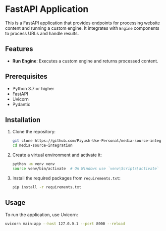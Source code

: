 # FastAPI Application

This is a FastAPI application that provides endpoints for processing website content and running a custom engine. It integrates with `Engine` components to process URLs and handle results.

## Features

- **Run Engine**: Executes a custom engine and returns processed content.

## Prerequisites

- Python 3.7 or higher
- FastAPI
- Uvicorn
- Pydantic

## Installation

1. Clone the repository:
    ```bash
    git clone https://github.com/Piyush-Use-Personal/media-source-integration.git
    cd media-source-integration
    ```

2. Create a virtual environment and activate it:
    ```bash
    python -m venv venv
    source venv/bin/activate  # On Windows use `venv\Scripts\activate`
    ```

3. Install the required packages from `requirements.txt`:
    ```bash
    pip install -r requirements.txt
    ```

## Usage

To run the application, use Uvicorn:

```bash
uvicorn main:app --host 127.0.0.1 --port 8000 --reload
```